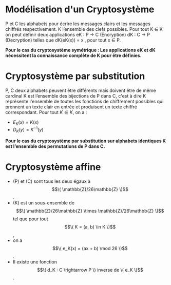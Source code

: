 # Modélisation d'un Cryptosystème 

P et C les alphabets pour écrire les messages clairs et les
messages chiffrés respectivement.
K l’ensemble des clefs possibles.
Pour tout K ∈ K on peut définir deux applications 
eK : P → C (Encryption) 
dK : C → P (Decryption) 
telles que dK(eK(x)) = x , pour tout x ∈ P.

**Pour le cas du cryptosystème symétrique : Les applications eK et dK nécessitent la connaissance complète
de K pour être définies.**

# Cryptosystème par substitution

P, C deux alphabets peuvent être différents mais doivent être de même cardinal
K est l’ensemble des bijections de P dans C, c'est à dire K représente l'ensemble de toutes les fonctions de chiffrement possibles qui prennent un texte clair en entrée et produisent un texte chiffré correspondant.
Pour tout $K \in K$, on a :
- $E_K(x) = K(x)$
- $D_K(y) = K^{-1}(y)$

**Pour le cas du cryptosystème par substitution sur alphabets identiques K est l’ensemble des permutations de P dans C.**

# Cryptosystème affine
- \(P\) et \(C\) sont tous les deux égaux à $$\( \mathbb{Z}/26\mathbb{Z} \)$$.
- \(K\) est un sous-ensemble de $$\( \mathbb{Z}/26\mathbb{Z} \times \mathbb{Z}/26\mathbb{Z} \)$$ tel que pour tout $$\( K = (a, b) \in K \)$$,
-  on a $$\( e_K(x) = (ax + b) \mod 26 \)$$.
- Il existe une fonction $$\( d_K : C \rightarrow P \) inverse de \( e_K \)$$.

